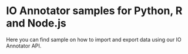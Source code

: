 # IO Annotator samples for Python, R and Node.js

Here you can find sample on how to import and export data using our IO Annotator API.